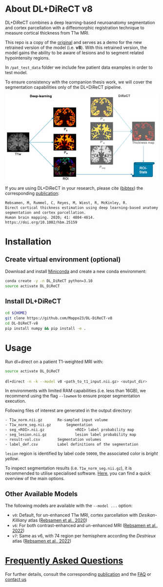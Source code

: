 # About DL+DiReCT v8

DL+DiReCT combines a deep learning-based neuroanatomy segmentation and cortex parcellation with a diffeomorphic registration technique to measure cortical thickness from T1w MRI.

This repo is a copy of the [original](https://github.com/SCAN-NRAD/DL-DiReCT) and serves as a demo for the new retrained version of the model (i.e. **v8**). 
With this retrained version, the model gains the ability to be aware of lesions and to segment related hypointensity regions. 

In ```/pat_test_data``` folder we include few patient data examples in order to test model.

To ensure consistency with the companion thesis work, we will cover the segmentation capabilities only of the DL+DiReCT pipeline.


![Abstract](doc/abstract.png)

If you are using DL+DiReCT in your research, please cite ([bibtex](citations.bib)) the corresponding [publication](https://doi.org/10.1002/hbm.25159):
```
Rebsamen, M, Rummel, C, Reyes, M, Wiest, R, McKinley, R.
Direct cortical thickness estimation using deep learning‐based anatomy segmentation and cortex parcellation.
Human brain mapping. 2020; 41: 4804-4814. https://doi.org/10.1002/hbm.25159
```


# Installation
## Create virtual environment (optional)
Download and install [Miniconda](https://conda.io/projects/conda/en/latest/user-guide/install/linux.html) and create a new conda environment:

```bash
conda create -y -n DL_DiReCT python=3.10
source activate DL_DiReCT
```

## Install DL+DiReCT
```bash
cd ${HOME}
git clone https://github.com/Mappo23/DL-DiReCT-v8
cd DL-DiReCT-v8
pip install numpy && pip install -e .
```

# Usage
Run dl+direct on a patient T1-weighted MRI with:
```bash
source activate DL_DiReCT

dl+direct -n -k --model v8 <path_to_t1_input.nii.gz> <output_dir>
```

In environments with limited RAM capabilities (i.e. less than 16GB), we recommend using the flag ```--lowmem``` to ensure proper segmentation execution.


Following files of interest are generated in the output directory:
```
- T1w_norm.nii.gz		Re-sampled input volume
- T1w_norm_seg.nii.gz		Segmentation
- seg_<ROI>.nii.gz              <ROI> label probability map   
- seg_lesion.nii.gz             lesion label probability map   
- result-vol.csv		Segmentation volumes
- label_def.csv			Label definitions of the segmentation
```


```lesion``` region is identified by label code ```50000```, the associated color is *bright yellow*.

To inspect segmentation results (i.e. ```T1w_norm_seg.nii.gz```), it is recommended to utilise specialised software. [Here](https://wiki.epfl.ch/miplab/brain-viewers), you can find a quick overview of the main options.

## Other Available Models
The following models are available with the ```--model ...``` option:
- ```v0```: Default, for un-enhanced T1w MRI, cortex parcellation with *Desikan-Killiany* atlas ([Rebsamen et al., 2020](https://doi.org/10.1002/hbm.25159))
- ```v6```: For both contrast-enhanced and un-enhanced MRI ([Rebsamen et al., 2022](https://doi.org/10.1002/hbm.26117))
- ```v7```: Same as v6, with 74 region per hemisphere according the *Destrieux* atlas ([Rebsamen et al., 2022](https://doi.org/10.1002/hbm.26117))

# [Frequently Asked Questions](doc/faq.md)
For further details, consult the corresponding [publication](https://doi.org/10.1002/hbm.25159) and the [FAQ](doc/faq.md) or [contact us](http://www.scancore.org/index.php/research/imageanalytics)
